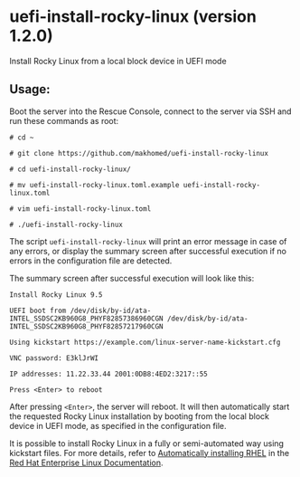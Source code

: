 
# uefi-install-rocky-linux (version 1.2.0)

Install Rocky Linux from a local block device in UEFI mode

## Usage:

Boot the server into the Rescue Console, connect to the server via SSH and run these commands as root:

```
# cd ~

# git clone https://github.com/makhomed/uefi-install-rocky-linux

# cd uefi-install-rocky-linux/

# mv uefi-install-rocky-linux.toml.example uefi-install-rocky-linux.toml

# vim uefi-install-rocky-linux.toml

# ./uefi-install-rocky-linux
```

The script ```uefi-install-rocky-linux``` will print an error message in case of any errors, or display the summary screen after successful execution if no errors in the configuration file are detected.

The summary screen after successful execution will look like this:

```
Install Rocky Linux 9.5

UEFI boot from /dev/disk/by-id/ata-INTEL_SSDSC2KB960G8_PHYF82857386960CGN /dev/disk/by-id/ata-INTEL_SSDSC2KB960G8_PHYF82857217960CGN

Using kickstart https://example.com/linux-server-name-kickstart.cfg

VNC password: E3klJrWI

IP addresses: 11.22.33.44 2001:0DB8:4ED2:3217::55

Press <Enter> to reboot
```

After pressing `<Enter>`, the server will reboot. It will then automatically start the requested Rocky Linux installation by booting from the local block device in UEFI mode, as specified in the configuration file.

It is possible to install Rocky Linux in a fully or semi-automated way using kickstart files. For more details, refer to [Automatically installing RHEL](https://docs.redhat.com/en/documentation/red_hat_enterprise_linux/9/html-single/automatically_installing_rhel/index) in the [Red Hat Enterprise Linux Documentation](https://docs.redhat.com/en/documentation/red_hat_enterprise_linux/).

